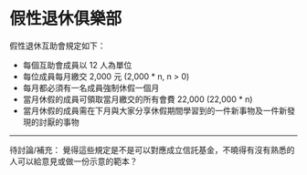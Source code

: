 # 假性退休俱樂部

假性退休互助會規定如下：

- 每個互助會成員以 12 人為單位
- 每位成員每月繳交 2,000 元 (2,000 * n, n > 0)
- 每月都必須有一名成員強制休假一個月
- 當月休假的成員可領取當月繳交的所有會費 22,000 (22,000 * n)
- 當月休假的成員需在下月與大家分享休假期間學習到的一件新事物及一件新發現的討厭的事物

---

待討論/補充：
覺得這些規定是不是可以對應成立信託基金，不曉得有沒有熟悉的人可以給意見或做一份示意的範本？
